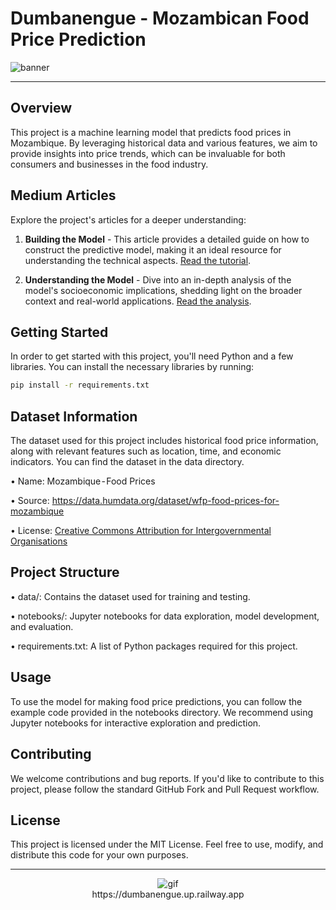 # Dumbanengue - Mozambican Food Price Prediction

<div>
  <img src="https://github.com/HercoZauZau/Dumbanengue-Prediction/blob/main/assets/img/banner.png" alt="banner" />
</div>

---

## Overview

This project is a machine learning model that predicts food prices in Mozambique. 
By leveraging historical data and various features, we aim to provide insights into price trends, which can be invaluable for both consumers and businesses in the food industry.


## Medium Articles

Explore the project's articles for a deeper understanding:

1. **Building the Model** - This article provides a detailed guide on how to construct the predictive model, making it an ideal resource for understanding the technical aspects. [Read the tutorial]().

2. **Understanding the Model** - Dive into an in-depth analysis of the model's socioeconomic implications, shedding light on the broader context and real-world applications. [Read the analysis]().


## Getting Started

In order to get started with this project, you'll need Python and a few libraries. 
You can install the necessary libraries by running:

```bash
pip install -r requirements.txt
```

## Dataset Information

The dataset used for this project includes historical food price information, along with relevant features such as location, time, and economic indicators. 
You can find the dataset in the data directory.

• Name: Mozambique - Food Prices

• Source: https://data.humdata.org/dataset/wfp-food-prices-for-mozambique

• License: [Creative Commons Attribution for Intergovernmental Organisations](https://data.humdata.org/faqs/licenses)


## Project Structure
• data/: Contains the dataset used for training and testing.

• notebooks/: Jupyter notebooks for data exploration, model development, and evaluation.

• requirements.txt: A list of Python packages required for this project.


## Usage
To use the model for making food price predictions, you can follow the example code provided in the notebooks directory. 
We recommend using Jupyter notebooks for interactive exploration and prediction.

## Contributing
We welcome contributions and bug reports. 
If you'd like to contribute to this project, please follow the standard GitHub Fork and Pull Request workflow.

## License
This project is licensed under the MIT License. Feel free to use, modify, and distribute this code for your own purposes.

---

<div align="center">
  <img src="https://github.com/HercoZauZau/Dumbanengue/blob/main/assets/gif/dumbanengue.gif?raw=true" alt="gif">
</div>

<div align="center">
  https://dumbanengue.up.railway.app
</div>
